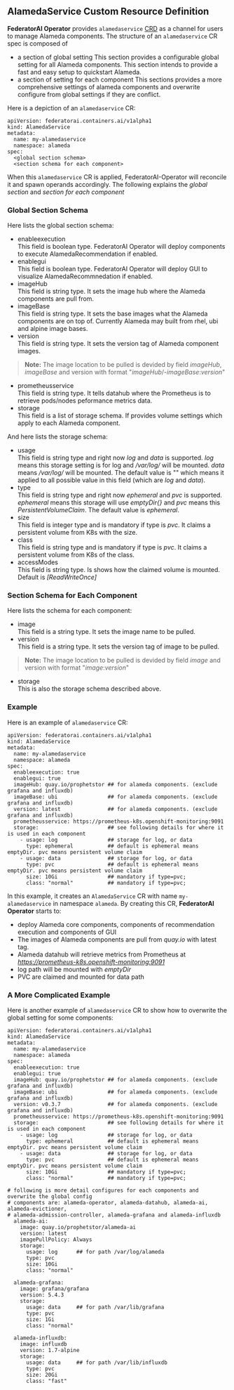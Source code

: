 ## AlamedaService Custom Resource Definition

**FederatorAI Operator** provides `alamedaservice` [CRD](https://kubernetes.io/docs/concepts/extend-kubernetes/api-extension/custom-resources/) as a channel for users to manage Alameda components. The structure of an `alamedaservice` CR spec is composed of
- a section of global setting
  This section provides a configurable global setting for all Alameda components. This section intends to provide a fast and easy setup to quickstart Alameda.
- a section of setting for each component
  This sections provides a more comprehensive settings of alameda components and overwrite configure from global settings if they are conflict.

Here is a depiction of an `alamedaservice` CR:
```
apiVersion: federatorai.containers.ai/v1alpha1
kind: AlamedaService
metadata:
  name: my-alamedaservice
  namespace: alameda
spec:
  <global section schema>
  <section schema for each component>
```
When this `alamedaservice` CR is applied, FederatorAI-Operator will reconcile it and spawn operands accordingly.
The following explains the *global section* and *section for each component*

### Global Section Schema

Here lists the global section schema:
- enableexecution  
  This field is boolean type. FederatorAI Operator will deploy components to execute AlamedaRecommendation if enabled.
- enablegui  
  This field is boolean type. FederatorAI Operator will deploy GUI to visualize AlamedaRecommnedation if enabled.
- imageHub  
  This field is string type. It sets the image hub where the Alameda components are pull from.
- imageBase  
  This field is string type. It sets the base images what the Alameda components are on top of. Currently Alameda may built from rhel, ubi and alpine image bases.
- version  
  This field is string type. It sets the version tag of Alameda component images.
> **Note:** The image location to be pulled is devided by field *imageHub*, *imageBase* and version with format "*imageHub*/<component name>-*imageBase*:*version*"
- prometheusservice  
  This field is string type. It tells datahub where the Prometheus is to retrieve pods/nodes peformance metrics data.
- storage  
  This field is a list of storage schema. If provides volume settings which apply to each Alameda component.

And here lists the storage schema:
- usage  
  This field is string type and right now *log* and *data* is supported. *log* means this storage setting is for log and */var/log/<application>* will be mounted. *data* means */var/log/<application>* will be mounted. The default value is "" which means it applied to all possible value in this field (which are *log* and *data*).
- type  
  This field is string type and right now *ephemeral* and *pvc* is supported. *ephemeral* means this storage will use *emptyDir{}* and *pvc* means this *PersistentVolumeClaim*. The default value is *ephemeral*.
- size  
  This field is integer type and is mandatory if type is *pvc*. It claims a persistent volume from K8s with the size.
- class  
  This field is string type and is mandatory if type is *pvc*. It claims a persistent volume from K8s of the class.
- accessModes  
  This field is string type. Is shows how the claimed volume is mounted. Default is *[ReadWriteOnce]*

### Section Schema for Each Component

Here lists the schema for each component:
- image  
  This field is a string type. It sets the image name to be pulled.
- version  
  This field is a string type. It sets the version tag of image to be pulled.
> **Note:** The image location to be pulled is devided by field *image* and version with format "*image*:*version*"
- storage  
  This is also the storage schema described above.
  

### Example
Here is an example of `alamedaservice` CR:

```
apiVersion: federatorai.containers.ai/v1alpha1
kind: AlamedaService
metadata:
  name: my-alamedaservice
  namespace: alameda
spec:
  enableexecution: true
  enablegui: true
  imageHub: quay.io/prophetstor ## for alameda components. (exclude grafana and influxdb)
  imageBase: ubi                ## for alameda components. (exclude grafana and influxdb)
  version: latest               ## for alameda components. (exclude grafana and influxdb)
  prometheusservice: https://prometheus-k8s.openshift-monitoring:9091
  storage:                      ## see following details for where it is used in each component
    - usage: log                ## storage for log, or data
      type: ephemeral           ## default is ephemeral means emptyDir. pvc means persistent volume claim
    - usage: data               ## storage for log, or data
      type: pvc                 ## default is ephemeral means emptyDir. pvc means persistent volume claim
      size: 10Gi                ## mandatory if type=pvc;
      class: "normal"           ## mandatory if type=pvc;
```

In this example, it creates an `AlamedaService` CR with name `my-alamedaservice` in namespace `alameda`. By creating this CR, **FederatorAI Operator** starts to:
- deploy Alameda core components, components of recommendation execution and components of GUI
- The images of Alameda components are pull from *quay.io* with latest tag.
- Alameda datahub will retrieve metrics from Prometheus at *https://prometheus-k8s.openshift-monitoring:9091*
- log path will be mounted with *emptyDir*
- PVC are claimed and mounted for data path

### A More Complicated Example
Here is another example of `alamedaservice` CR to show how to overwrite the global setting for some components:

```
apiVersion: federatorai.containers.ai/v1alpha1
kind: AlamedaService
metadata:
  name: my-alamedaservice
  namespace: alameda
spec:
  enableexecution: true
  enablegui: true
  imageHub: quay.io/prophetstor ## for alameda components. (exclude grafana and influxdb)
  imageBase: ubi                ## for alameda components. (exclude grafana and influxdb)
  version: v0.3.7               ## for alameda components. (exclude grafana and influxdb)
  prometheusservice: https://prometheus-k8s.openshift-monitoring:9091
  storage:                      ## see following details for where it is used in each component
    - usage: log                ## storage for log, or data
      type: ephemeral           ## default is ephemeral means emptyDir. pvc means persistent volume claim
    - usage: data               ## storage for log, or data
      type: pvc                 ## default is ephemeral means emptyDir. pvc means persistent volume claim
      size: 10Gi                ## mandatory if type=pvc;
      class: "normal"           ## mandatory if type=pvc;

# following is more detail configures for each components and overwrite the global config
# components are: alameda-operator, alameda-datahub, alameda-ai, alameda-evictioner,
# alameda-admission-controller, alameda-grafana and alameda-influxdb
  alameda-ai:
    image: quay.io/prophetstor/alameda-ai
    version: latest
    imagePullPolicy: Always
    storage:
      usage: log      ## for path /var/log/alameda
      type: pvc
      size: 10Gi
      class: "normal"

  alameda-grafana:
    image: grafana/grafana
    version: 5.4.3
    storage:
      usage: data     ## for path /var/lib/grafana
      type: pvc
      size: 1Gi
      class: "normal"

  alameda-influxdb:
    image: influxdb
    version: 1.7-alpine
    storage:
      usage: data     ## for path /var/lib/influxdb
      type: pvc
      size: 20Gi
      class: "fast"
```

